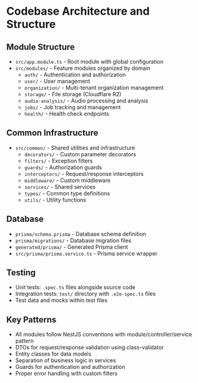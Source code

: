 # Codebase Architecture and Structure

## Module Structure
- `src/app.module.ts` - Root module with global configuration
- `src/modules/` - Feature modules organized by domain
  - `auth/` - Authentication and authorization
  - `user/` - User management
  - `organization/` - Multi-tenant organization management
  - `storage/` - File storage (Cloudflare R2)
  - `audio-analysis/` - Audio processing and analysis
  - `jobs/` - Job tracking and management
  - `health/` - Health check endpoints

## Common Infrastructure
- `src/common/` - Shared utilities and infrastructure
  - `decorators/` - Custom parameter decorators
  - `filters/` - Exception filters
  - `guards/` - Authorization guards
  - `interceptors/` - Request/response interceptors
  - `middleware/` - Custom middleware
  - `services/` - Shared services
  - `types/` - Common type definitions
  - `utils/` - Utility functions

## Database
- `prisma/schema.prisma` - Database schema definition
- `prisma/migrations/` - Database migration files
- `generated/prisma/` - Generated Prisma client
- `src/prisma/prisma.service.ts` - Prisma service wrapper

## Testing
- Unit tests: `.spec.ts` files alongside source code
- Integration tests: `test/` directory with `.e2e-spec.ts` files
- Test data and mocks within test files

## Key Patterns
- All modules follow NestJS conventions with module/controller/service pattern
- DTOs for request/response validation using class-validator
- Entity classes for data models
- Separation of business logic in services
- Guards for authentication and authorization
- Proper error handling with custom filters